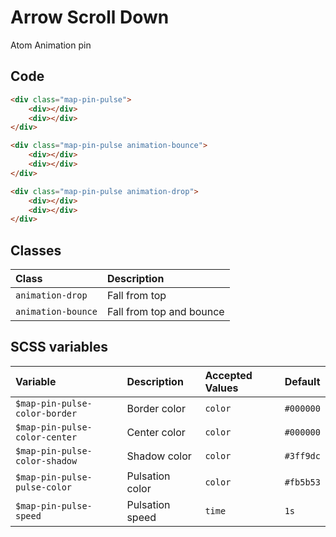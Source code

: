 # Arrow Scroll Down
<Badge type="tip">Atom</Badge> <Badge type="info">Animation</Badge> <Badge type="info">pin</Badge>

## Code

<div class="dev-section">
    <div class="map-pin-pulse">
        <div></div>
        <div></div>
    </div>
    <div class="map-pin-pulse animation-bounce">
        <div></div>
        <div></div>
    </div>
    <div class="map-pin-pulse animation-drop">
        <div></div>
        <div></div>
    </div>
</div>

```html
<div class="map-pin-pulse">
    <div></div>
    <div></div>
</div>

<div class="map-pin-pulse animation-bounce">
    <div></div>
    <div></div>
</div>

<div class="map-pin-pulse animation-drop">
    <div></div>
    <div></div>
</div>

```

## Classes

| Class              | Description              |
|:-------------------|:-------------------------|
| `animation-drop`   | Fall from top            |
| `animation-bounce` | Fall from top and bounce |

## SCSS variables

| Variable                      | Description     | Accepted Values | Default   |
|:------------------------------|:----------------|:----------------|:----------|
| `$map-pin-pulse-color-border` | Border color    | `color`         | `#000000` |
| `$map-pin-pulse-color-center` | Center color    | `color`         | `#000000` |
| `$map-pin-pulse-color-shadow` | Shadow color    | `color`         | `#3ff9dc` |
| `$map-pin-pulse-pulse-color`  | Pulsation color | `color`         | `#fb5b53` |
| `$map-pin-pulse-speed`        | Pulsation speed | `time`          | `1s`      |


<style lang="scss">
@import "../../theme.scss";

$map-pin-pulse-color-border: $primary-color;
$map-pin-pulse-color-center: $secondary-color;

@import "components/atoms/animations/MapPinPulse.scss";
</style>